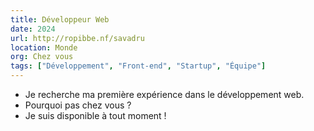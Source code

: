 ```yaml
---
title: Développeur Web
date: 2024
url: http://ropibbe.nf/savadru
location: Monde
org: Chez vous
tags: ["Développement", "Front-end", "Startup", "Équipe"]
---
```


- Je recherche ma première expérience dans le développement web.
- Pourquoi pas chez vous ?
- Je suis disponible à tout moment !
